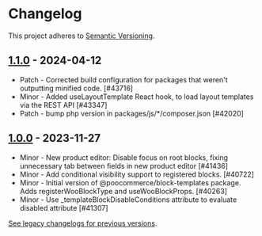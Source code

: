 # Changelog 

This project adheres to [Semantic Versioning](https://semver.org/spec/v2.0.0.html).

## [1.1.0](https://www.npmjs.com/package/@poocommerce/block-templates/v/1.1.0) - 2024-04-12 

-   Patch - Corrected build configuration for packages that weren't outputting minified code. [#43716]
-   Minor - Added useLayoutTemplate React hook, to load layout templates via the REST API [#43347]
-   Patch - bump php version in packages/js/*/composer.json [#42020]

## [1.0.0](https://www.npmjs.com/package/@poocommerce/block-templates/v/1.0.0) - 2023-11-27 

-   Minor - New product editor: Disable focus on root blocks, fixing unnecessary tab between fields in new product editor [#41436]
-   Minor - Add conditional visibility support to registered blocks. [#40722]
-   Minor - Initial version of @poocommerce/block-templates package. Adds registerWooBlockType and useWooBlockProps. [#40263]
-   Minor - Use _templateBlockDisableConditions attribute to evaluate disabled attribute [#41307]

[See legacy changelogs for previous versions](https://github.com/poocommerce/poocommerce/blob/68581955106947918d2b17607a01bdfdf22288a9/packages/js/block-templates/CHANGELOG.md).
